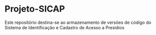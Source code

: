 # Projeto-SICAP
Este repositório destina-se ao armazenamento de versões de código do Sistema de  Identificação e Cadastro de Acesso a Presidios
